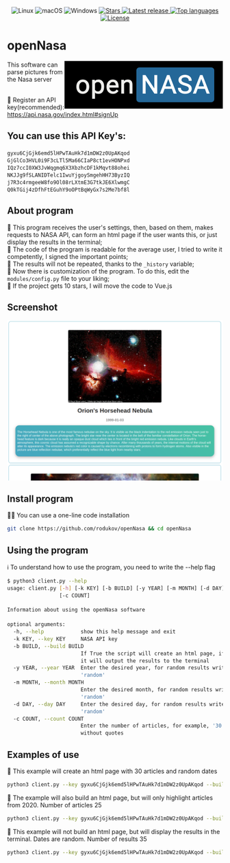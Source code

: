 <div align="center">
<p>
    <a>
      <img alt="Linux" src="https://img.shields.io/badge/Linux-%23.svg?style=flat-square&logo=linux&color=FCC624&logoColor=black" />
    </a>
    <a>
      <img alt="macOS" src="https://img.shields.io/badge/macOS-%23.svg?style=flat-square&logo=apple&color=000000&logoColor=white" />
    </a>
    <a>
      <img alt="Windows" src="https://img.shields.io/badge/Windows-%23.svg?style=flat-square&logo=windows&color=0078D6&logoColor=white" />
    </a>
    <a href="https://github.com/rodukov/openNasa/stargazers">
      <img alt="Stars" src="https://badgen.net/github/stars/rodukov/openNasa">
    </a>
    <a href="https://github.com/rodukov/openNasa/releases/latest">
      <img alt="Latest release" src="https://img.shields.io/github/v/release/rodukov/openNasa" />
    </a>
    <a href="https://github.com/rodukov/openNasa/search?l=python">
      <img src="https://img.shields.io/github/languages/top/rodukov/openNasa" alt="Top languages"/>
    </a>
    <a href="https://github.com/rodukov/openNasa/blob/master/LICENSE">
      <img src="https://img.shields.io/github/license/rodukov/openNasa?style=flat-square&logo=GNU&label=License" alt="License"/>
    </a>
</p>
</div>

# openNasa
<img align="right" alt="Preview" src="./preview/logo.png"/>
This software can parse pictures from the Nasa server<br><br>

🔻 Register an API key(recommended): https://api.nasa.gov/index.html#signUp<br>
## You can use this API Key's:
`gyxu6CjGjk6emd5lHPwTAuHk7d1mDW2z0UpAKqod` `GjGlCo3HVL0i9F3cLTl5Ma66CIaP8ct1evHONPxd` <br>
`IQz7ccI0XW3JvWqgmq6X3XbzhcDF1kMqvt88ohei` `NKJJg9fSLANIDTelc1IwuYjgoySmgehHH73ByzIQ` <br>
`j7R3c4rmgeeW8fo9Ol08rLXtmE3G7tkJE6XlwmgC` `Q0kTGij4zDfhFtEGuhY9oOPtBqWyGx7s2Me7bf8l` <br>

## About program
🔺 This program receives the user's settings, then, based on them, makes requests to NASA API, can form an html page if the user wants this, or just display the results in the terminal;<br>
🔺 The code of the program is readable for the average user, I tried to write it competently, I signed the important points;<br>
🔺 The results will not be repeated, thanks to the `_history` variable;<br>
🔺 Now there is customization of the program. To do this, edit the `modules/config.py` file to your liking;<br>
🔺 If the project gets 10 stars, I will move the code to Vue.js<br>

## Screenshot
<img align="center" alt="Preview" src="./preview/screenshot1.png"/>

## Install program
👨‍💻 You can use a one-line code installation
```bash
git clone https://github.com/rodukov/openNasa && cd openNasa
```

## Using the program
ℹ️ To understand how to use the program, you need to write the --help flag
```bash
$ python3 client.py --help
usage: client.py [-h] [-k KEY] [-b BUILD] [-y YEAR] [-m MONTH] [-d DAY]
                 [-c COUNT]

Information about using the openNasa software

optional arguments:
  -h, --help            show this help message and exit
  -k KEY, --key KEY     NASA API key
  -b BUILD, --build BUILD
                        If True the script will create an html page, if False
                        it will output the results to the terminal
  -y YEAR, --year YEAR  Enter the desired year, for random results write
                        'random'
  -m MONTH, --month MONTH
                        Enter the desired month, for random results write
                        'random'
  -d DAY, --day DAY     Enter the desired day, for random results write
                        'random'
  -c COUNT, --count COUNT
                        Enter the number of articles, for example, '30',
                        without quotes
```

## Examples of use
📌 This example will create an html page with 30 articles and random dates
```bash
python3 client.py --key gyxu6CjGjk6emd5lHPwTAuHk7d1mDW2z0UpAKqod --build True --year random --month random --day random --count 30
```
📌 The example will also build an html page, but will only highlight articles from 2020. Number of articles 25
```bash
python3 client.py --key gyxu6CjGjk6emd5lHPwTAuHk7d1mDW2z0UpAKqod --build True --year 2020 --month random --day random --count 25
```
📌 This example will not build an html page, but will display the results in the terminal. Dates are random. Number of results 35
```bash
python3 client.py --key gyxu6CjGjk6emd5lHPwTAuHk7d1mDW2z0UpAKqod --build False --year random --month random --day random --count 35
```

